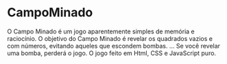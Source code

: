 # CampoMinado
O Campo Minado é um jogo aparentemente simples de memória e raciocínio. O objetivo do Campo Minado é revelar os quadrados vazios e com números, evitando aqueles que escondem bombas. ... Se você revelar uma bomba, perderá o jogo. O jogo feito em   Html, CSS e JavaScript puro.

